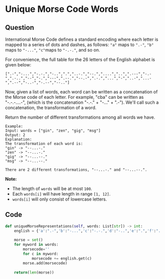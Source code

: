 # Unique Morse Code Words

## Question

International Morse Code defines a standard encoding where each letter is mapped to a series of dots and dashes, as follows: `"a"` maps to `".-"`, `"b"` maps to `"-..."`, `"c"`maps to `"-.-."`, and so on.

For convenience, the full table for the 26 letters of the English alphabet is given below:

```text
[".-","-...","-.-.","-..",".","..-.","--.","....","..",".---","-.-",".-..","--","-.","---",".--.","--.-",".-.","...","-","..-","...-",".--","-..-","-.--","--.."]
```

Now, given a list of words, each word can be written as a concatenation of the Morse code of each letter. For example, "cba" can be written as "-.-.-....-", \(which is the concatenation "-.-." + "-..." + ".-"\). We'll call such a concatenation, the transformation of a word.

Return the number of different transformations among all words we have.

```text
Example:
Input: words = ["gin", "zen", "gig", "msg"]
Output: 2
Explanation: 
The transformation of each word is:
"gin" -> "--...-."
"zen" -> "--...-."
"gig" -> "--...--."
"msg" -> "--...--."

There are 2 different transformations, "--...-." and "--...--.".
```

**Note:**

* The length of `words` will be at most `100`.
* Each `words[i]` will have length in range `[1, 12]`.
* `words[i]` will only consist of lowercase letters.

## Code 

```python
def uniqueMorseRepresentations(self, words: List[str]) -> int:
    english = {'a':".-",'b':"-...",'c':"-.-.",'d':"-..",'e':".",'f':"..-.",'g':"--.",'h':"....",'i':"..",'j':".---",'k':"-.-",'l':".-..",'m':"--",'n':"-.",'o':"---",'p':".--.",'q':"--.-",'r':".-.",'s':"...",'t':"-",'u':"..-",'v':"...-",'w':".--",'x':"-..-",'y':"-.--",'z':"--.."}
    
    morse = set()
    for myword in words:
        morsecode=''
        for c in myword:
            morsecode += english.get(c)
        morse.add(morsecode)
    
    return(len(morse))
```


